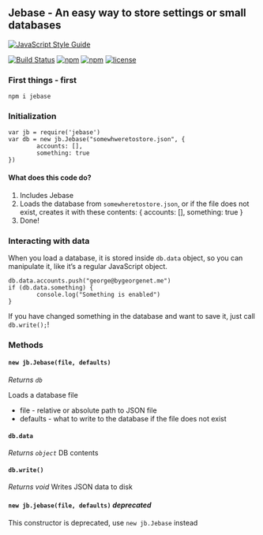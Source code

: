 ## Jebase - An easy way to store settings or small databases
[![JavaScript Style Guide](https://rawcdn.githack.com/standard/standard/master/badge.svg)](https://github.com/standard/standard)

[![Build Status](https://travis-ci.com/GeorgeBgk/jebase.svg?branch=master)](https://travis-ci.com/GeorgeBgk/jebase)
[![npm](https://img.shields.io/npm/dy/jebase.svg)](https://npmjs.org/package/jebase)
[![npm](https://img.shields.io/npm/v/jebase.svg)](https://npmjs.org/package/jebase)
[![license](https://img.shields.io/github/license/GeorgeBgk/jebase.svg)](https://github.com/gbougakov/jebase/blob/master/LICENSE)
### First things - first
`npm i jebase`

### Initialization
	var jb = require('jebase')
	var db = new jb.Jebase("somewhweretostore.json", {
			accounts: [],
			something: true
	})
#### What does this code do?
1. Includes Jebase
2. Loads the database from `somewheretostore.json`, or if the file does not exist, creates it with these contents: 
		{
			accounts: [],
			something: true
		}
3. Done!
### Interacting with data
When you load a database, it is stored inside `db.data` object, so you can manipulate it, like it’s a regular JavaScript object.

	db.data.accounts.push("george@bygeorgenet.me")
	if (db.data.something) {
			console.log("Something is enabled")
	}
	
If you have changed something in the database and want to save it, just call `db.write();`!

### Methods
#### `new jb.Jebase(file, defaults)`
_Returns `db`_

Loads a database file

- file - relative or absolute path to JSON file
- defaults - what to write to the database if the file does not exist
#### `db.data`
_Returns `object`_
DB contents
#### `db.write()`
_Returns void_
Writes JSON data to disk
#### `new jb.jebase(file, defaults)` _deprecated_
This constructor is deprecated, use `new jb.Jebase` instead
